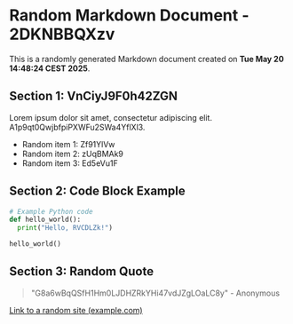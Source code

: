 # Random Markdown Document - 2DKNBBQXzv

This is a randomly generated Markdown document created on **Tue May 20 14:48:24 CEST 2025**.

## Section 1: VnCiyJ9F0h42ZGN

Lorem ipsum dolor sit amet, consectetur adipiscing elit. A1p9qt0QwjbfpiPXWFu2SWa4YflXl3.

- Random item 1: Zf91YlVw
- Random item 2: zUqBMAk9
- Random item 3: Ed5eVu1F

## Section 2: Code Block Example

```python
# Example Python code
def hello_world():
  print("Hello, RVCDLZk!")

hello_world()
```

## Section 3: Random Quote

> "G8a6wBqQSfH1Hm0LJDHZRkYHi47vdJZgLOaLC8y" - Anonymous

[Link to a random site (example.com)](http://example.com/lnZx9l9SzT)
